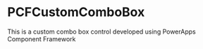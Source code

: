 # PCFCustomComboBox
This is a custom combo box control developed using PowerApps Component Framework
